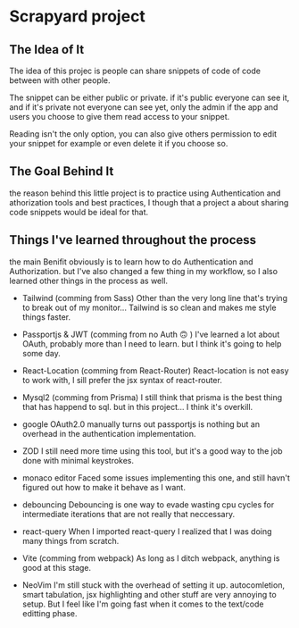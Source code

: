 # Scrapyard project

## The Idea of It

The idea of this projec is people can share snippets of code of code between with other people.

The snippet can be either public or private. if it's public everyone can see it, and if it's private not everyone can see yet, only the admin if the app and users you choose to give them read access to your snippet.

Reading isn't the only option, you can also give others permission to edit your snippet for example or even delete it if you choose so.

## The Goal Behind It

the reason behind this little project is to practice using Authentication and athorization tools and best practices, I though that a project a about sharing code snippets would be ideal for that.

## Things I've learned throughout the process

the main Benifit obviously is to learn how to do Authentication and Authorization.
but I've also changed a few thing in my workflow, so I also learned other things in the process as well.

- Tailwind (comming from Sass)
Other than the very long line that's trying to break out of my monitor... Tailwind is so clean and makes me style things faster.

- Passportjs & JWT (comming from no Auth :upside_down_face: )
I've learned a lot about OAuth, probably more than I need to learn. but I think it's going to help some day.

- React-Location (comming from React-Router)
React-location is not easy to work with, I sill prefer the jsx syntax of react-router.

- Mysql2 (comming from Prisma)
I still think that prisma is the best thing that has happend to sql. but in this project... I think it's overkill.

- google OAuth2.0 manually 
turns out passportjs is nothing but an overhead in the authentication implementation.

- ZOD
I still need more time using this tool, but it's a good way to the job done with minimal keystrokes.

- monaco editor 
Faced some issues implementing this one, and still havn't figured out how to make it behave as I want.

- debouncing
Debouncing is one way to evade wasting cpu cycles for intermediate iterations that are not really that neccessary.

- react-query
When I imported react-query I realized that I was doing many things from scratch.

- Vite (comming from webpack)
As long as I ditch webpack, anything is good at this stage.

- NeoVim
I'm still stuck with the overhead of setting it up. autocomletion, smart tabulation, jsx highlighting and other stuff are very annoying to setup.
But I feel like I'm going fast when it comes to the text/code editting phase.


